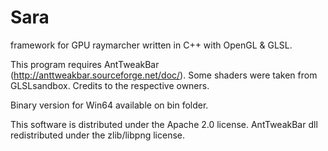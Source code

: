 # Sara
framework for GPU raymarcher written in C++ with OpenGL & GLSL.

This program requires AntTweakBar (http://anttweakbar.sourceforge.net/doc/).
Some shaders were taken from GLSLsandbox. Credits to the respective owners.

Binary version for Win64 available on bin folder.

This software is distributed under the Apache 2.0 license.
AntTweakBar dll redistributed under the zlib/libpng license.
